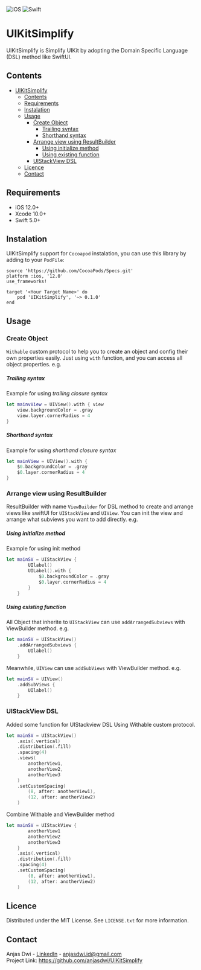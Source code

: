 ![iOS](https://img.shields.io/badge/iOS-ffffff?style=for-the-badge&labelColor=black&logo=ios&logoColor=white)
![Swift](https://img.shields.io/badge/Swift-F05032?style=for-the-badge&labelColor=black&logo=swift&logoColor=F05032)

# UIKitSimplify
UIKitSimplify is Simplify UIKit by adopting the Domain Specific Language (DSL) method like SwiftUI.

## Contents
- [UIKitSimplify](#uikitsimplify)
  - [Contents](#contents)
  - [Requirements](#requirements)
  - [Instalation](#instalation)
  - [Usage](#usage)
    - [Create Object](#create-object)
        - [Trailing syntax](#trailing-syntax)
        - [Shorthand syntax](#shorthand-syntax)
    - [Arrange view using ResultBuilder](#arrange-view-using-resultbuilder)
        - [Using initialize method](#using-initialize-method)
        - [Using existing function](#using-existing-function)
    - [UIStackView DSL](#uistackview-dsl)
  - [Licence](#licence)
  - [Contact](#contact)

## Requirements
- iOS 12.0+
- Xcode 10.0+
- Swift 5.0+

## Instalation
UIKitSimplify support for `Cocoapod` instalation, you can use this library by adding to your `PodFile`:
```
source 'https://github.com/CocoaPods/Specs.git'
platform :ios, '12.0'
use_frameworks!

target '<Your Target Name>' do
    pod 'UIKitSimplify', '~> 0.1.0'
end
```

## Usage

### Create Object
`Withable` custom protocol to help you to create an object and config their own properties easily. Just using `with` function, and you can access all object properties. e.g.
##### Trailing syntax
Example for using *trailing closure syntax*
```swift
let mainvView = UIView().with { view
    view.backgroundColor = .gray
    view.layer.cornerRadius = 4
}
```
##### Shorthand syntax
Example for using *shorthand closure syntax*
```swift
let mainView = UIView().with {
    $0.backgroundColor = .gray
    $0.layer.cornerRadius = 4
}
```
### Arrange view using ResultBuilder
ResultBuilder with name `ViewBuilder` for DSL method to create and arrange views like swiftUI for `UIStackView` and `UIView`. You can init the view and arrange what subviews you want to add directly. e.g.
##### Using initialize method
Example for using init method
```swift
let mainSV = UIStackView {
        UIlabel()
        UILabel().with {
            $0.backgroundColor = .gray
            $0.layer.cornerRadius = 4
        }
    }
```
##### Using existing function
All Object that inherite to `UIStackView` can use `addArrangedSubviews` with ViewBuilder method. e.g.
```swift
let mainSV = UIStackView()
    .addArrangedSubviews {
        UIlabel()
    }
```
Meanwhile, `UIView` can use `addSubViews` with ViewBuilder method. e.g.
```swift
let mainSV = UIView()
    .addSubViews {
        UIlabel()
    }
```

### UIStackView DSL
Added some function for UIStackview DSL Using Withable custom protocol.
```swift
let mainSV = UIStackView()
    .axis(.vertical)
    .distribution(.fill)
    .spacing(4)
    .views(
        anotherView1,
        anotherView2,
        anotherView3
    )
    .setCustomSpacing(
        (8, after: anotherView1),
        (12, after: anotherView2)
    )
```
Combine Withable and ViewBuilder method
```swift
let mainSV = UIStackView {
        anotherView1
        anotherView2
        anotherView3
    }
    .axis(.vertical)
    .distribution(.fill)
    .spacing(4)
    .setCustomSpacing(
        (8, after: anotherView1),
        (12, after: anotherView2)
    )
```

## Licence
Distributed under the MIT License. See `LICENSE.txt` for more information.

## Contact
Anjas Dwi - <a href="https://www.linkedin.com/in/anjas-dwi/">LinkedIn</a> - anjasdwi.id@gmail.com <br/>
Project Link: <a href="https://github.com/anjasdwi/UIKitSimplify">https://github.com/anjasdwi/UIKitSimplify</a>
